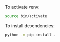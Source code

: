 To activate venv:
```bash
source bin/activate
```

To install dependencies:
```bash
python -m pip install .
```
